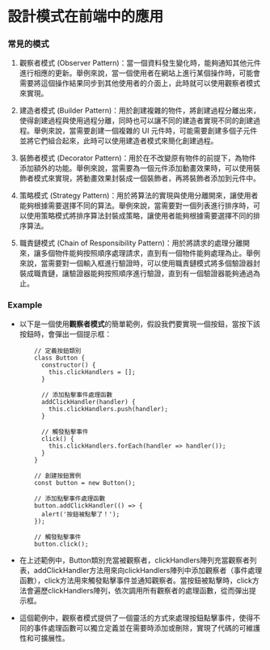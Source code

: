 # 設計模式在前端中的應用
### 常見的模式
1. 觀察者模式 (Observer Pattern)：當一個資料發生變化時，能夠通知其他元件進行相應的更新。舉例來說，當一個使用者在網站上進行某個操作時，可能會需要將這個操作結果同步到其他使用者的介面上，此時就可以使用觀察者模式來實現。

2. 建造者模式 (Builder Pattern)：用於創建複雜的物件，將創建過程分離出來，使得創建過程與使用過程分離，同時也可以讓不同的建造者實現不同的創建過程。舉例來說，當需要創建一個複雜的 UI 元件時，可能需要創建多個子元件並將它們組合起來，此時可以使用建造者模式來簡化創建過程。

3. 裝飾者模式 (Decorator Pattern)：用於在不改變原有物件的前提下，為物件添加額外的功能。舉例來說，當需要為一個元件添加動畫效果時，可以使用裝飾者模式來實現，將動畫效果封裝成一個裝飾者，再將裝飾者添加到元件中。

4. 策略模式 (Strategy Pattern)：用於將算法的實現與使用分離開來，讓使用者能夠根據需要選擇不同的算法。舉例來說，當需要對一個列表進行排序時，可以使用策略模式將排序算法封裝成策略，讓使用者能夠根據需要選擇不同的排序算法。

5. 職責鏈模式 (Chain of Responsibility Pattern)：用於將請求的處理分離開來，讓多個物件能夠按照順序處理請求，直到有一個物件能夠處理為止。舉例來說，當需要對一個輸入框進行驗證時，可以使用職責鏈模式將多個驗證器封裝成職責鏈，讓驗證器能夠按照順序進行驗證，直到有一個驗證器能夠通過為止。

### Example
- 以下是一個使用**觀察者模式**的簡單範例，假設我們要實現一個按鈕，當按下該按鈕時，會彈出一個提示框：
    ```
        // 定義按鈕類別
        class Button {
          constructor() {
            this.clickHandlers = [];
          }

          // 添加點擊事件處理函數
          addClickHandler(handler) {
            this.clickHandlers.push(handler);
          }

          // 觸發點擊事件
          click() {
            this.clickHandlers.forEach(handler => handler());
          }
        }

        // 創建按鈕實例
        const button = new Button();

        // 添加點擊事件處理函數
        button.addClickHandler(() => {
          alert('按鈕被點擊了！');
        });

        // 觸發點擊事件
        button.click();
    ```
- 在上述範例中，Button類別充當被觀察者，clickHandlers陣列充當觀察者列表，addClickHandler方法用來向clickHandlers陣列中添加觀察者（事件處理函數），click方法用來觸發點擊事件並通知觀察者。當按鈕被點擊時，click方法會遍歷clickHandlers陣列，依次調用所有觀察者的處理函數，從而彈出提示框。

- 這個範例中，觀察者模式提供了一個靈活的方式來處理按鈕點擊事件，使得不同的事件處理函數可以獨立定義並在需要時添加或刪除，實現了代碼的可維護性和可擴展性。